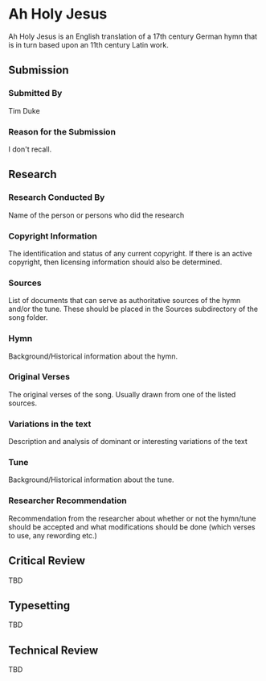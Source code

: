 # Ah Holy Jesus
Ah Holy Jesus is an English translation of a 17th century German hymn that is in turn based upon an 11th century Latin work.

## Submission

### Submitted By

Tim Duke

### Reason for the Submission

I don't recall.

## Research

### Research Conducted By

Name of the person or persons who did the research

### Copyright Information

The identification and status of any current copyright.  If there is an active
copyright, then licensing information should also be determined.

### Sources

List of documents that can serve as authoritative sources of the hymn and/or the
tune.  These should be placed in the Sources subdirectory of the song folder.

### Hymn

Background/Historical information about the hymn.

### Original Verses

The original verses of the song.  Usually drawn from one of the listed sources.

### Variations in the text

Description and analysis of dominant or interesting variations of the text

### Tune

Background/Historical information about the tune.

### Researcher Recommendation

Recommendation from the researcher about whether or not the hymn/tune should be accepted
and what modifications should be done (which verses to use, any rewording etc.)

## Critical Review

TBD

## Typesetting

TBD

## Technical Review

TBD